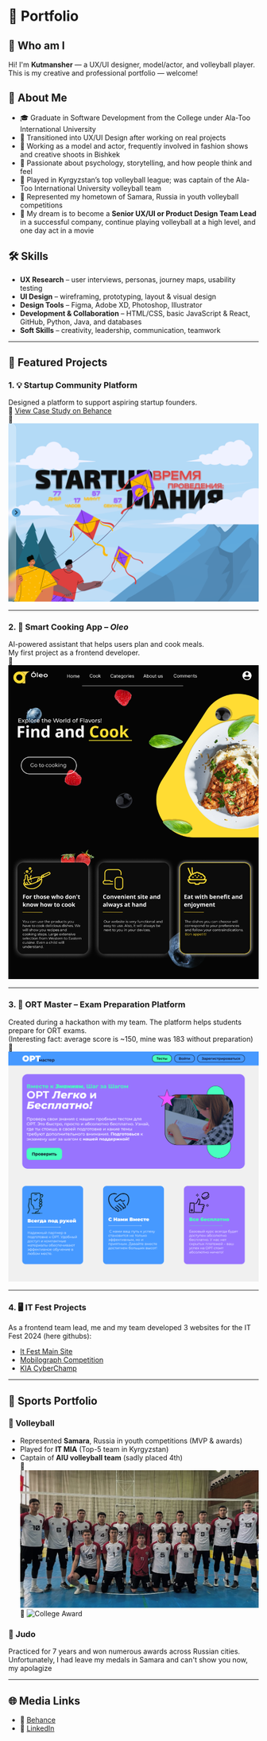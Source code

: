 # 🎨 Portfolio

## 👋 Who am I

Hi! I'm **Kutmansher** — a UX/UI designer, model/actor, and volleyball player.  
This is my creative and professional portfolio — welcome!

## 💼 About Me

- 🎓 Graduate in Software Development from the College under Ala-Too International University  
- 🎨 Transitioned into UX/UI Design after working on real projects  
- 👔 Working as a model and actor, frequently involved in fashion shows and creative shoots in Bishkek  
- 🧠 Passionate about psychology, storytelling, and how people think and feel  
- 🏐 Played in Kyrgyzstan’s top volleyball league; was captain of the Ala-Too International University volleyball team  
- 🌟 Represented my hometown of Samara, Russia in youth volleyball competitions  
- 🎯 My dream is to become a **Senior UX/UI or Product Design Team Lead** in a successful company, continue playing volleyball at a high level, and one day act in a movie

## 🛠️ Skills

- **UX Research** – user interviews, personas, journey maps, usability testing  
- **UI Design** – wireframing, prototyping, layout & visual design  
- **Design Tools** – Figma, Adobe XD, Photoshop, Illustrator  
- **Development & Collaboration** – HTML/CSS, basic JavaScript & React, GitHub, Python, Java, and databases  
- **Soft Skills** – creativity, leadership, communication, teamwork

---

## 📁 Featured Projects

### 1. 💡 Startup Community Platform  
Designed a platform to support aspiring startup founders.  
🔗 [View Case Study on Behance](https://www.behance.net/gallery/201445771/Startup-Maniya-website-UX-UI)  
📸 ![Preview](images/startup-maniya.png)

---

### 2. 🍳 Smart Cooking App – *Oleo*  
AI-powered assistant that helps users plan and cook meals.  
My first project as a frontend developer.  
📸 ![Preview](images/oleo.png)

---

### 3. 🧠 ORT Master – Exam Preparation Platform  
Created during a hackathon with my team. The platform helps students prepare for ORT exams.  
(Interesting fact: average score is ~150, mine was 183 without preparation)  
📸 ![Preview](images/ort-master.png)

---

### 4. 🖥️ IT Fest Projects  
As a frontend team lead, me and my team developed 3 websites for the IT Fest 2024 (here githubs):  
- [It Fest Main Site](https://github.com/EnderKru/It-Fest)  
- [Mobilograph Competition](https://github.com/EnderKru/bobby-mobilography)  
- [KIA CyberChamp](https://github.com/manziro785/kia)

---

## 🏅 Sports Portfolio

### 🏐 Volleyball  
- Represented **Samara**, Russia in youth competitions (MVP & awards)  
- Played for **IT MIA** (Top-5 team in Kyrgyzstan)  
- Captain of **AIU volleyball team** (sadly placed 4th)  
📸 ![MVD Team](images/mvd-team.png)  
📸 ![College Award](images/college-award.png)

### 🥋 Judo  
Practiced for 7 years and won numerous awards across Russian cities.  
Unfortunately, I had leave my medals in Samara and can't show you now, my apolagize

---

## 🌐 Media Links

- 🎨 [Behance](https://behance.net/enderkru)  
- 💼 [LinkedIn](https://www.linkedin.com/in/kutmansher-ermekov-730740349/)  
